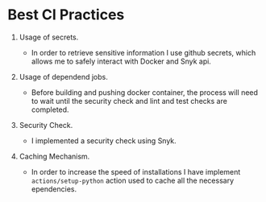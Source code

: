 # Best CI Practices 

1. Usage of secrets.
    - In order to retrieve sensitive information I use github secrets, which allows me to safely interact with Docker and Snyk api.

2. Usage of dependend jobs.
    - Before building and pushing docker container, the process will need to wait until the security check and lint and test checks are completed. 

3. Security Check.
    - I implemented a security check using Snyk.

4. Caching Mechanism.
    - In order to increase the speed of installations I have implement ```actions/setup-python``` action used to cache all the necessary ependencies. 